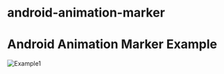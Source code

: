 # android-animation-marker

# Android Animation Marker Example
![Example1](screenshot/screen-shot.gif)
